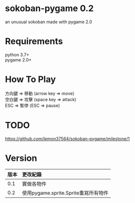 # sokoban-pygame 0.2
an unusual sokoban made with pygame 2.0

# Requirements
python 3.7+  
pygame 2.0+

# How To Play
方向鍵 => 移動 (arrow key => move)  
空白鍵 => 攻擊 (space key => attack)  
ESC => 暫停 (ESC => pause)  

# TODO
https://github.com/lemon37564/sokoban-pygame/milestone/1

# Version
| 版本 | 更改紀錄 |
| :--- | :----- |
0.1 | 實做各物件  
0.2 | 使用pygame.sprite.Sprite重寫所有物件
